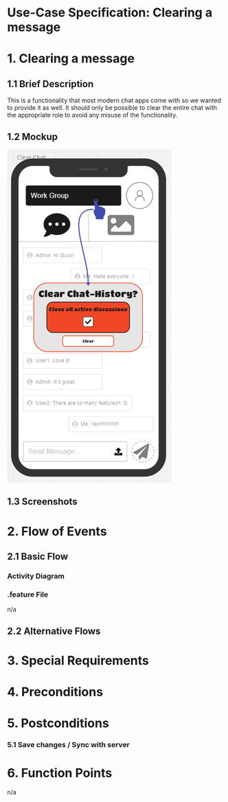 # Use-Case Specification: Clearing a message

# 1. Clearing a message

## 1.1 Brief Description
This is a functionality that most modern chat apps come with so we wanted to provide it as well. It should only be possible to clear
the entire chat with the appropriate role to avoid any misuse of the functionality. 

## 1.2 Mockup
![OUCD](./Mock_ups/Clear%20Chat.PNG)

## 1.3 Screenshots


# 2. Flow of Events

## 2.1 Basic Flow


### Activity Diagram


### .feature File
n/a

## 2.2 Alternative Flows


# 3. Special Requirements


# 4. Preconditions


# 5. Postconditions


### 5.1 Save changes / Sync with server

# 6. Function Points
n/a